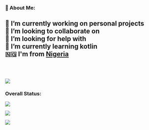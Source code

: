### 💫 About Me:

🔭 I’m currently working on personal projects <br>👯 I’m looking to collaborate on<br>🤝 I’m looking for help with<br>🌱 I’m currently learning kotlin<br>🇳🇬 I'm from  [Nigeria](https://en.wikipedia.org/wiki/Nigeria)<br><br><br>
---

[![](https://visitcount.itsvg.in/api?id=etidoUP&icon=1&color=9)](https://visitcount.itsvg.in)

### Overall Status:

![](https://github-readme-stats.vercel.app/api?username=etidoUP&theme=graywhite&hide_border=false&include_all_commits=true&count_private=true)<br/>

![](https://github-readme-streak-stats.herokuapp.com/?user=etidoUP&theme=graywhite&hide_border=false)<br/>

![](https://github-readme-stats.vercel.app/api/top-langs/?username=etidoUP&theme=graywhite&hide_border=false&include_all_commits=true&count_private=true&layout=compact)

